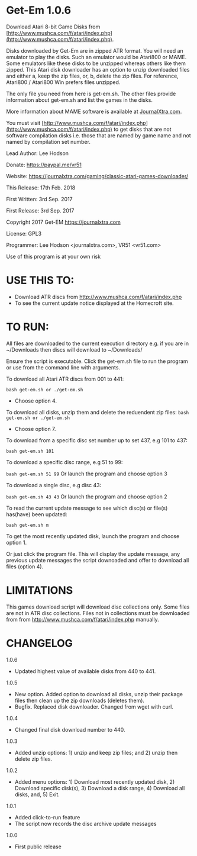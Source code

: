 # Get-Em 1.0.6

Download Atari 8-bit Game Disks from [http://www.mushca.com/f/atari/index.php](http://www.mushca.com/f/atari/index.php).

Disks downloaded by Get-Em are in zipped ATR format. You will need an emulator to play the disks. Such an emulator would be Atari800 or MAME. Some emulators like these disks to be unzipped whereas others like them zipped. This Atari disk downloader has an option to unzip downloaded files and either a, keep the zip files, or, b, delete the zip files. For reference, Atari800 / Atari800 Win prefers files unzipped.

The only file you need from here is get-em.sh. The other files provide information about get-em.sh and list the games in the disks.

More information about MAME software is available at [JournalXtra.com](https://journalxtra.com/gaming/download-complete-sets-of-mess-and-mame-roms/).

You must visit [http://www.mushca.com/f/atari/index.php](http://www.mushca.com/f/atari/index.php) to get disks that are not software compilation disks i.e. those that are named by game name and not named by compilation set number.

Lead Author: Lee Hodson

Donate: https://paypal.me/vr51

Website: https://journalxtra.com/gaming/classic-atari-games-downloader/

This Release: 17th Feb. 2018

First Written: 3rd Sep. 2017

First Release: 3rd Sep. 2017


Copyright 2017 Get-EM <https://journalxtra.com>

License: GPL3

Programmer: Lee Hodson <journalxtra.com>, VR51 <vr51.com>

Use of this program is at your own risk

# USE THIS TO:

- Download ATR discs from http://www.mushca.com/f/atari/index.php
- To see the current update notice displayed at the Homecroft site.

# TO RUN:

All files are downloaded to the current execution directory e.g. if you are in ~/Downloads then discs will download to ~/Downloads/<files>

Ensure the script is executable. Click the get-em.sh file to run the program or use from the command line with arguments.

To download all Atari ATR discs from 001 to 441:

```bash get-em.sh or ./get-em.sh```
- Choose option 4.

To download all disks, unzip them and delete the reduendent zip files:
```bash get-em.sh or ./get-em.sh```
- Choose option 7.

To download from a specific disc set number up to set 437, e.g 101 to 437:

```bash get-em.sh 101```

To download a specific disc range, e.g 51 to 99:

```bash get-em.sh 51 99```
Or launch the program and choose option 3

To download a single disc, e.g disc 43:

```bash get-em.sh 43 43```
Or launch the program and choose option 2

To read the current update message to see which disc(s) or file(s) has(have) been updated:

```bash get-em.sh m```

To get the most recently updated disk, launch the program and choose option 1.

Or just click the program file. This will display the update message, any previous update messages the script downoaded and offer to download all files (option 4).

# LIMITATIONS

This games download script will download disc collections only. Some files are not in ATR disc collections. Files not in collections must be downloaded from from http://www.mushca.com/f/atari/index.php manually.

# CHANGELOG

1.0.6

- Updated highest value of available disks from 440 to 441.

1.0.5

- New option. Added option to download all disks, unzip their package files then clean up the zip downloads (deletes them).
- Bugfix. Replaced disk downloader. Changed from wget with curl.

1.0.4

- Changed final disk download number to 440.

1.0.3

- Added unzip options: 1) unzip and keep zip files; and 2) unzip then delete zip files.

1.0.2

- Added menu options: 1) Download most recently updated disk, 2) Download specific disk(s), 3) Download a disk range, 4) Download all disks, and, 5) Exit.

1.0.1

- Added click-to-run feature
- The script now records the disc archive update messages

1.0.0

- First public release
